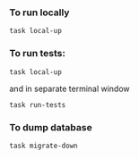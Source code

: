 ### To run locally
```
task local-up 
```

### To run tests:
```
task local-up
```
and in separate terminal window

```
task run-tests
```

### To dump database
```
task migrate-down
```
